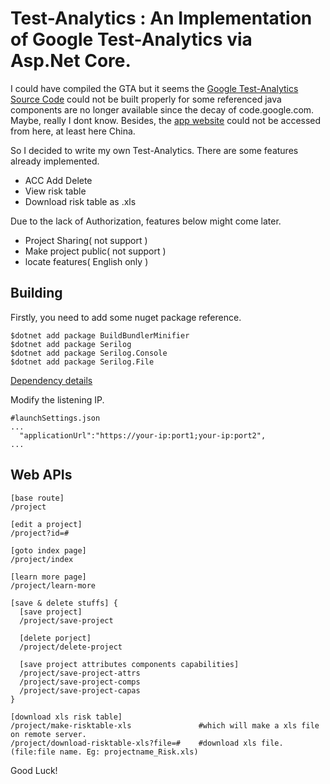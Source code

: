 # Test-Analytics : An Implementation of Google Test-Analytics via Asp.Net Core.

I could have compiled the GTA but it seems the [Google Test-Analytics Source Code](https://code.google.com/archive/p/test-analytics/source) 
could not be built properly for some referenced java components are no longer available since the decay of code.google.com. Maybe, really I dont know. Besides, the [app website](https://test-analytics.appspot.com) could not be accessed from here, at least here China.

So I decided to write my own Test-Analytics. There are some features already implemented.

* ACC Add Delete
* View risk table 
* Download risk table as .xls

Due to the lack of Authorization, features below might come later.

* Project Sharing( not support )
* Make project public( not support )
* locate features( English only )

## Building 
Firstly, you need to add some nuget package reference.
```
$dotnet add package BuildBundlerMinifier
$dotnet add package Serilog
$dotnet add package Serilog.Console
$dotnet add package Serilog.File
```
[Dependency details](https://github.com/cyf-gh/Test-Analytics/network/dependencies)

Modify the listening IP.
```
#launchSettings.json
...
  "applicationUrl":"https://your-ip:port1;your-ip:port2",
...
```

## Web APIs
 
```
[base route]
/project

[edit a project]
/project?id=#

[goto index page]
/project/index

[learn more page]
/project/learn-more

[save & delete stuffs] {
  [save project]
  /project/save-project

  [delete porject]
  /project/delete-project

  [save project attributes components capabilities]
  /project/save-project-attrs
  /project/save-project-comps
  /project/save-project-capas
}

[download xls risk table]
/project/make-risktable-xls               #which will make a xls file on remote server.
/project/download-risktable-xls?file=#    #download xls file.(file:file name. Eg: projectname_Risk.xls)
```
 
Good Luck!

